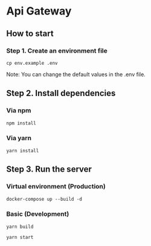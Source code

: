 # Api Gateway

## How to start

### Step 1. Create an environment file
```
cp env.example .env
```

Note: You can change the default values in the .env file.

## Step 2. Install dependencies

### Via npm
```
npm install
```

### Via yarn
```
yarn install
```

## Step 3. Run the server

### Virtual environment (Production)
```
docker-compose up --build -d
```

### Basic (Development)
```
yarn build
```

```
yarn start
```